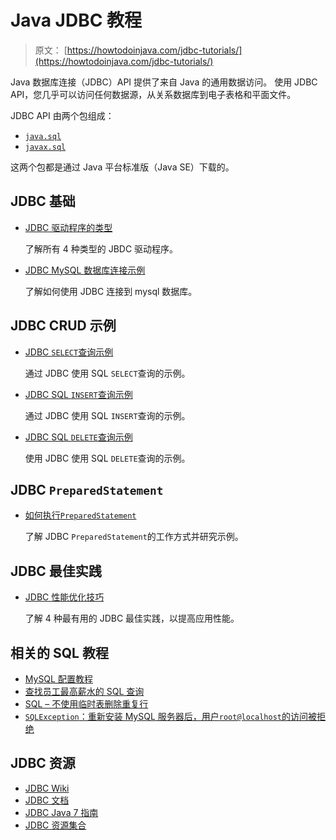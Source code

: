 # Java JDBC 教程

> 原文： [https://howtodoinjava.com/jdbc-tutorials/](https://howtodoinjava.com/jdbc-tutorials/)

Java 数据库连接（JDBC）API 提供了来自 Java 的通用数据访问。 使用 JDBC API，您几乎可以访问任何数据源，从关系数据库到电子表格和平面文件。

JDBC API 由两个包组成：

*   [`java.sql`](https://docs.oracle.com/javase/7/docs/api/java/sql/package-summary.html)
*   [`javax.sql`](https://docs.oracle.com/javase/7/docs/api/javax/sql/package-summary.html)

这两个包都是通过 Java 平台标准版（Java SE）下载的。

## JDBC 基础

*   [JDBC 驱动程序的类型](//howtodoinjava.com/java/jdbc/jdbc-basics-types-of-jdbc-drivers/)
    
    了解所有 4 种类型的 JBDC 驱动程序。
*   [JDBC MySQL 数据库连接示例](//howtodoinjava.com/java/jdbc/jdbc-mysql-database-connection-example/)
    
    了解如何使用 JDBC 连接到 mysql 数据库。

## JDBC CRUD 示例

*   [JDBC `SELECT`查询示例](//howtodoinjava.com/java/jdbc/jdbc-select-query-example/)
    
    通过 JDBC 使用 SQL `SELECT`查询的示例。
*   [JDBC SQL `INSERT`查询示例](//howtodoinjava.com/java/jdbc/jdbc-sql-insert-query-example/)
    
    通过 JDBC 使用 SQL `INSERT`查询的示例。
*   [JDBC SQL `DELETE`查询示例](//howtodoinjava.com/java/jdbc/jdbc-sql-delete-query-example/)
    
    使用 JDBC 使用 SQL `DELETE`查询的示例。

## JDBC `PreparedStatement`

*   [如何执行`PreparedStatement`](//howtodoinjava.com/java/jdbc/how-to-execute-preparedstatement-using-jdbc/)
    
    了解 JDBC `PreparedStatement`的工作方式并研究示例。

## JDBC 最佳实践

*   [JDBC 性能优化技巧](//howtodoinjava.com/java/jdbc/best-practices-to-improve-jdbc-performance/)
    
    了解 4 种最有用的 JDBC 最佳实践，以提高应用性能。

## 相关的 SQL 教程

*   [MySQL 配置教程](//howtodoinjava.com/misc/sql/mysql-configuration-tutorial/)
*   [查找员工最高薪水的 SQL 查询](//howtodoinjava.com/misc/sql/sql-query-to-find-find-the-nth-highest-salary-of-an-employee/)
*   [SQL – 不使用临时表删除重复行](//howtodoinjava.com/misc/sql/how-to-remove-duplicate-rows-in-mysql-without-using-temporary-table/)
*   [`SQLException`：重新安装 MySQL 服务器后，用户`root@localhost`的访问被拒绝](//howtodoinjava.com/misc/sql/sqlexception-access-denied-for-user-rootlocalhost-after-re-installation-of-mysql-server/)

## JDBC 资源

*   [JDBC Wiki](https://en.wikipedia.org/wiki/Java_Database_Connectivity)
*   [JDBC 文档](https://docs.oracle.com/javase/tutorial/jdbc/basics/)
*   [JDBC Java 7 指南](https://docs.oracle.com/javase/7/docs/technotes/guides/jdbc/)
*   [JDBC 资源集合](https://www.databasestar.com/jdbc-in-java/)